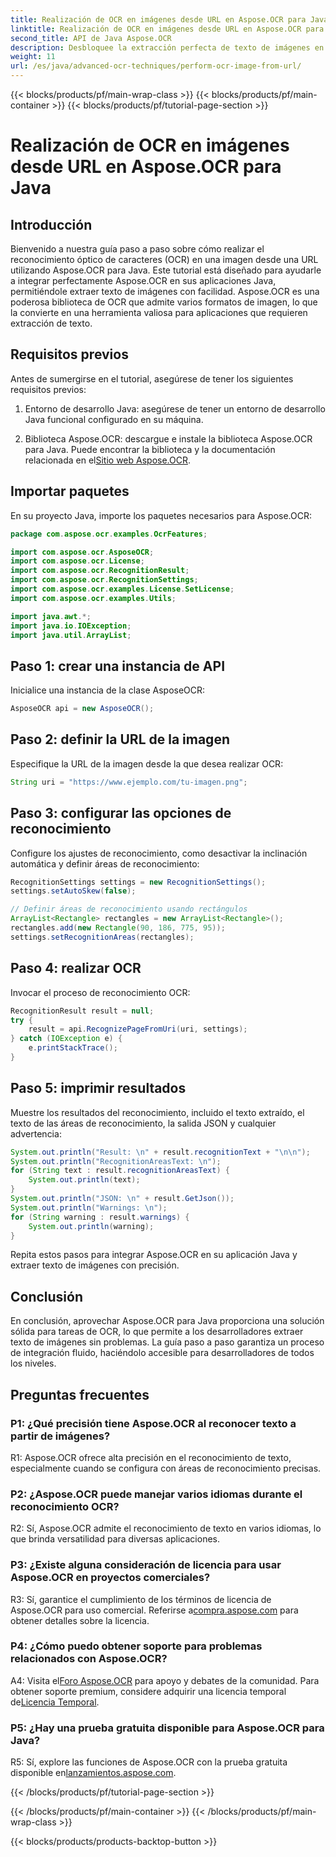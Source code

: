 ```yaml
---
title: Realización de OCR en imágenes desde URL en Aspose.OCR para Java
linktitle: Realización de OCR en imágenes desde URL en Aspose.OCR para Java
second_title: API de Java Aspose.OCR
description: Desbloquee la extracción perfecta de texto de imágenes en Java con Aspose.OCR. OCR de alta precisión con fácil integración.
weight: 11
url: /es/java/advanced-ocr-techniques/perform-ocr-image-from-url/
---
```


{{< blocks/products/pf/main-wrap-class >}}
{{< blocks/products/pf/main-container >}}
{{< blocks/products/pf/tutorial-page-section >}}

# Realización de OCR en imágenes desde URL en Aspose.OCR para Java

## Introducción

Bienvenido a nuestra guía paso a paso sobre cómo realizar el reconocimiento óptico de caracteres (OCR) en una imagen desde una URL utilizando Aspose.OCR para Java. Este tutorial está diseñado para ayudarle a integrar perfectamente Aspose.OCR en sus aplicaciones Java, permitiéndole extraer texto de imágenes con facilidad. Aspose.OCR es una poderosa biblioteca de OCR que admite varios formatos de imagen, lo que la convierte en una herramienta valiosa para aplicaciones que requieren extracción de texto.

## Requisitos previos

Antes de sumergirse en el tutorial, asegúrese de tener los siguientes requisitos previos:

1. Entorno de desarrollo Java: asegúrese de tener un entorno de desarrollo Java funcional configurado en su máquina.

2.  Biblioteca Aspose.OCR: descargue e instale la biblioteca Aspose.OCR para Java. Puede encontrar la biblioteca y la documentación relacionada en el[Sitio web Aspose.OCR](https://reference.aspose.com/ocr/java/).

## Importar paquetes

En su proyecto Java, importe los paquetes necesarios para Aspose.OCR:

```java
package com.aspose.ocr.examples.OcrFeatures;

import com.aspose.ocr.AsposeOCR;
import com.aspose.ocr.License;
import com.aspose.ocr.RecognitionResult;
import com.aspose.ocr.RecognitionSettings;
import com.aspose.ocr.examples.License.SetLicense;
import com.aspose.ocr.examples.Utils;

import java.awt.*;
import java.io.IOException;
import java.util.ArrayList;
```

## Paso 1: crear una instancia de API

Inicialice una instancia de la clase AsposeOCR:

```java
AsposeOCR api = new AsposeOCR();
```

## Paso 2: definir la URL de la imagen

Especifique la URL de la imagen desde la que desea realizar OCR:

```java
String uri = "https://www.ejemplo.com/tu-imagen.png";
```

## Paso 3: configurar las opciones de reconocimiento

Configure los ajustes de reconocimiento, como desactivar la inclinación automática y definir áreas de reconocimiento:

```java
RecognitionSettings settings = new RecognitionSettings();
settings.setAutoSkew(false);

// Definir áreas de reconocimiento usando rectángulos
ArrayList<Rectangle> rectangles = new ArrayList<Rectangle>();
rectangles.add(new Rectangle(90, 186, 775, 95));
settings.setRecognitionAreas(rectangles);
```

## Paso 4: realizar OCR

Invocar el proceso de reconocimiento OCR:

```java
RecognitionResult result = null;
try {
    result = api.RecognizePageFromUri(uri, settings);
} catch (IOException e) {
    e.printStackTrace();
}
```

## Paso 5: imprimir resultados

Muestre los resultados del reconocimiento, incluido el texto extraído, el texto de las áreas de reconocimiento, la salida JSON y cualquier advertencia:

```java
System.out.println("Result: \n" + result.recognitionText + "\n\n");
System.out.println("RecognitionAreasText: \n");
for (String text : result.recognitionAreasText) {
    System.out.println(text);
}
System.out.println("JSON: \n" + result.GetJson());
System.out.println("Warnings: \n");
for (String warning : result.warnings) {
    System.out.println(warning);
}
```

Repita estos pasos para integrar Aspose.OCR en su aplicación Java y extraer texto de imágenes con precisión.

## Conclusión

En conclusión, aprovechar Aspose.OCR para Java proporciona una solución sólida para tareas de OCR, lo que permite a los desarrolladores extraer texto de imágenes sin problemas. La guía paso a paso garantiza un proceso de integración fluido, haciéndolo accesible para desarrolladores de todos los niveles.

## Preguntas frecuentes

### P1: ¿Qué precisión tiene Aspose.OCR al reconocer texto a partir de imágenes?

R1: Aspose.OCR ofrece alta precisión en el reconocimiento de texto, especialmente cuando se configura con áreas de reconocimiento precisas.

### P2: ¿Aspose.OCR puede manejar varios idiomas durante el reconocimiento OCR?

R2: Sí, Aspose.OCR admite el reconocimiento de texto en varios idiomas, lo que brinda versatilidad para diversas aplicaciones.

### P3: ¿Existe alguna consideración de licencia para usar Aspose.OCR en proyectos comerciales?

R3: Sí, garantice el cumplimiento de los términos de licencia de Aspose.OCR para uso comercial. Referirse a[compra.aspose.com](https://purchase.aspose.com/buy) para obtener detalles sobre la licencia.

### P4: ¿Cómo puedo obtener soporte para problemas relacionados con Aspose.OCR?

 A4: Visita el[Foro Aspose.OCR](https://forum.aspose.com/c/ocr/16) para apoyo y debates de la comunidad. Para obtener soporte premium, considere adquirir una licencia temporal de[Licencia Temporal](https://purchase.aspose.com/temporary-license/).

### P5: ¿Hay una prueba gratuita disponible para Aspose.OCR para Java?

 R5: Sí, explore las funciones de Aspose.OCR con la prueba gratuita disponible en[lanzamientos.aspose.com](https://releases.aspose.com/).

{{< /blocks/products/pf/tutorial-page-section >}}

{{< /blocks/products/pf/main-container >}}
{{< /blocks/products/pf/main-wrap-class >}}

{{< blocks/products/products-backtop-button >}}
